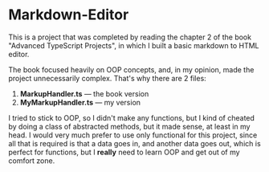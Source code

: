 # Markdown-Editor

This is a project that was completed by reading the chapter 2 of the book "Advanced TypeScript Projects", in which I built a basic markdown to HTML editor.

The book focused heavily on OOP concepts, and, in my opinion, made the project unnecessarily complex. That's why there are 2 files:

1. **MarkupHandler.ts** — the book version
2. **MyMarkupHandler.ts** — my version

I tried to stick to OOP, so I didn't make any functions, but I kind of cheated by doing a class of abstracted methods, but it made sense, at least in my head. I would very much prefer to use only functional for this project, since all that is required is that a data goes in, and another data goes out, which is perfect for functions, but I **really** need to learn OOP and get out of my comfort zone.

